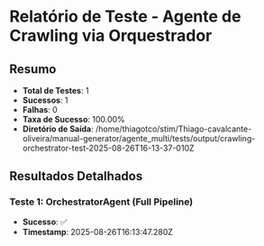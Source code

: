 
# Relatório de Teste - Agente de Crawling via Orquestrador

## Resumo
- **Total de Testes**: 1
- **Sucessos**: 1
- **Falhas**: 0
- **Taxa de Sucesso**: 100.00%
- **Diretório de Saída**: /home/thiagotco/stim/Thiago-cavalcante-oliveira/manual-generator/agente_multi/tests/output/crawling-orchestrator-test-2025-08-26T16-13-37-010Z

## Resultados Detalhados


### Teste 1: OrchestratorAgent (Full Pipeline)
- **Sucesso**: ✅
- **Timestamp**: 2025-08-26T16:13:47.280Z



